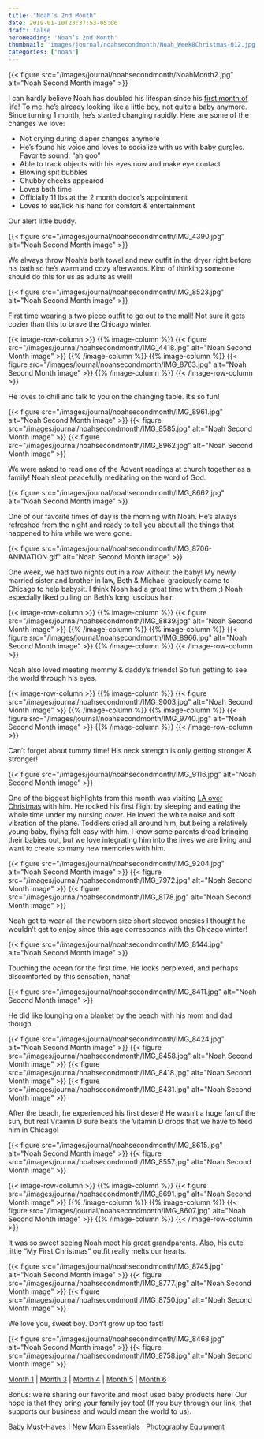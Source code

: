 ```yaml
---
title: "Noah’s 2nd Month"
date: 2019-01-10T23:37:53-05:00
draft: false
heroHeading: 'Noah’s 2nd Month'
thumbnail: 'images/journal/noahsecondmonth/Noah_Week8Christmas-012.jpg'
categories: ["noah"]
---
```


{{< figure src="/images/journal/noahsecondmonth/NoahMonth2.jpg" alt="Noah Second Month image" >}}

I can hardly believe Noah has doubled his lifespan since his [first month of life](/journal/noah-first-month/)! To me, he’s already looking like a little boy, not quite a baby anymore. Since turning 1 month, he’s started changing rapidly. Here are some of the changes we love:

- Not crying during diaper changes anymore
- He’s found his voice and loves to socialize with us with baby gurgles. Favorite sound: “ah goo” 
- Able to track objects with his eyes now and make eye contact
- Blowing spit bubbles
- Chubby cheeks appeared
- Loves bath time
- Officially 11 lbs at the 2 month doctor’s appointment
- Loves to eat/lick his hand for comfort & entertainment

Our alert little buddy. 

{{< figure src="/images/journal/noahsecondmonth/IMG_4390.jpg" alt="Noah Second Month image" >}}

We always throw Noah’s bath towel and new outfit in the dryer right before his bath so he’s warm and cozy afterwards. Kind of thinking someone should do this for us as adults as well!

{{< figure src="/images/journal/noahsecondmonth/IMG_8523.jpg" alt="Noah Second Month image" >}}

First time wearing a two piece outfit to go out to the mall! Not sure it gets cozier than this to brave the Chicago winter.

{{< image-row-column >}}
{{% image-column %}}
{{< figure src="/images/journal/noahsecondmonth/IMG_4418.jpg" alt="Noah Second Month image" >}}
{{% /image-column %}}
{{% image-column %}}
{{< figure src="/images/journal/noahsecondmonth/IMG_8763.jpg" alt="Noah Second Month image" >}}
{{% /image-column %}}
{{< /image-row-column >}}

He loves to chill and talk to you on the changing table. It’s so fun!

{{< figure src="/images/journal/noahsecondmonth/IMG_8961.jpg" alt="Noah Second Month image" >}}
{{< figure src="/images/journal/noahsecondmonth/IMG_8585.jpg" alt="Noah Second Month image" >}}
{{< figure src="/images/journal/noahsecondmonth/IMG_8962.jpg" alt="Noah Second Month image" >}}

We were asked to read one of the Advent readings at church together as a family! Noah slept peacefully meditating on the word of God. 

{{< figure src="/images/journal/noahsecondmonth/IMG_8662.jpg" alt="Noah Second Month image" >}}

One of our favorite times of day is the morning with Noah. He’s always refreshed from the night and ready to tell you about all the things that happened to him while we were gone. 

{{< figure src="/images/journal/noahsecondmonth/IMG_8706-ANIMATION.gif" alt="Noah Second Month image" >}}

One week, we had two nights out in a row without the baby! My newly married sister and brother in law, Beth & Michael graciously came to Chicago to help babysit. I think Noah had a great time with them ;) Noah especially liked pulling on Beth’s long luscious hair. 

{{< image-row-column >}}
{{% image-column %}}
{{< figure src="/images/journal/noahsecondmonth/IMG_8839.jpg" alt="Noah Second Month image" >}}
{{% /image-column %}}
{{% image-column %}}
{{< figure src="/images/journal/noahsecondmonth/IMG_8966.jpg" alt="Noah Second Month image" >}}
{{% /image-column %}}
{{< /image-row-column >}}

Noah also loved meeting mommy & daddy’s friends! So fun getting to see the world through his eyes.

{{< image-row-column >}}
{{% image-column %}}
{{< figure src="/images/journal/noahsecondmonth/IMG_9003.jpg" alt="Noah Second Month image" >}}
{{% /image-column %}}
{{% image-column %}}
{{< figure src="/images/journal/noahsecondmonth/IMG_9740.jpg" alt="Noah Second Month image" >}}
{{% /image-column %}}
{{< /image-row-column >}}

Can’t forget about tummy time! His neck strength is only getting stronger & stronger!

{{< figure src="/images/journal/noahsecondmonth/IMG_9116.jpg" alt="Noah Second Month image" >}}

One of the biggest highlights from this month was visiting [LA over Christmas](/travel/christmas-in-la-2018/) with him. He rocked his first flight by sleeping and eating the whole time under my nursing cover. He loved the white noise and soft vibration of the plane. Toddlers cried all around him, but being a relatively young baby, flying felt easy with him. I know some parents dread bringing their babies out, but we love integrating him into the lives we are living and want to create so many new memories with him.

{{< figure src="/images/journal/noahsecondmonth/IMG_9204.jpg" alt="Noah Second Month image" >}}
{{< figure src="/images/journal/noahsecondmonth/IMG_7972.jpg" alt="Noah Second Month image" >}}
{{< figure src="/images/journal/noahsecondmonth/IMG_8178.jpg" alt="Noah Second Month image" >}}

Noah got to wear all the newborn size short sleeved onesies I thought he wouldn’t get to enjoy since this age corresponds with the Chicago winter!

{{< figure src="/images/journal/noahsecondmonth/IMG_8144.jpg" alt="Noah Second Month image" >}}

Touching the ocean for the first time. He looks perplexed, and perhaps discomforted by this sensation, haha!

{{< figure src="/images/journal/noahsecondmonth/IMG_8411.jpg" alt="Noah Second Month image" >}}

He did like lounging on a blanket by the beach with his mom and dad though.

{{< figure src="/images/journal/noahsecondmonth/IMG_8424.jpg" alt="Noah Second Month image" >}}
{{< figure src="/images/journal/noahsecondmonth/IMG_8458.jpg" alt="Noah Second Month image" >}}
{{< figure src="/images/journal/noahsecondmonth/IMG_8418.jpg" alt="Noah Second Month image" >}}
{{< figure src="/images/journal/noahsecondmonth/IMG_8431.jpg" alt="Noah Second Month image" >}}

After the beach, he experienced his first desert! He wasn’t a huge fan of the sun, but real Vitamin D sure beats the Vitamin D drops that we have to feed him in Chicago!

{{< figure src="/images/journal/noahsecondmonth/IMG_8615.jpg" alt="Noah Second Month image" >}}
{{< figure src="/images/journal/noahsecondmonth/IMG_8557.jpg" alt="Noah Second Month image" >}}

{{< image-row-column >}}
{{% image-column %}}
{{< figure src="/images/journal/noahsecondmonth/IMG_8691.jpg" alt="Noah Second Month image" >}}
{{% /image-column %}}
{{% image-column %}}
{{< figure src="/images/journal/noahsecondmonth/IMG_8607.jpg" alt="Noah Second Month image" >}}
{{% /image-column %}}
{{< /image-row-column >}}

It was so sweet seeing Noah meet his great grandparents. Also, his cute little “My First Christmas” outfit really melts our hearts.

{{< figure src="/images/journal/noahsecondmonth/IMG_8745.jpg" alt="Noah Second Month image" >}}
{{< figure src="/images/journal/noahsecondmonth/IMG_8777.jpg" alt="Noah Second Month image" >}}
{{< figure src="/images/journal/noahsecondmonth/IMG_8750.jpg" alt="Noah Second Month image" >}}

We love you, sweet boy. Don’t grow up too fast!

{{< figure src="/images/journal/noahsecondmonth/IMG_8468.jpg" alt="Noah Second Month image" >}}
{{< figure src="/images/journal/noahsecondmonth/IMG_8758.jpg" alt="Noah Second Month image" >}}

[Month 1](/journal/first-month/) | [Month 3](/journal/third-month/) | [Month 4](/journal/fourth-month/) | [Month 5](/journal/fifth-month/) | [Month 6](/journal/sixth-month/)

Bonus: we’re sharing our favorite and most used baby products here! Our hope is that they bring your family joy too! (If you buy through our link, that supports our business and would mean the world to us). 

[Baby Must-Haves](https://kit.com/ivanasteven/our-baby-must-haves) | [New Mom Essentials](https://kit.com/ivanasteven/new-mom-essentials) | [Photography Equipment](https://kit.com/ivanasteven/photography-gear)